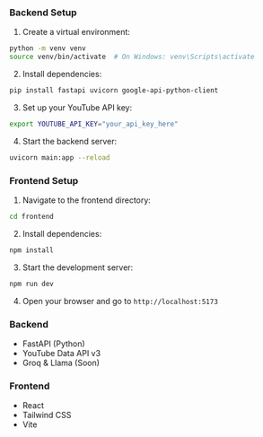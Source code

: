 ### Backend Setup

1. Create a virtual environment:
```bash
python -m venv venv
source venv/bin/activate  # On Windows: venv\Scripts\activate
```

2. Install dependencies:
```bash
pip install fastapi uvicorn google-api-python-client
```

3. Set up your YouTube API key:
```bash
export YOUTUBE_API_KEY="your_api_key_here"
```

4. Start the backend server:
```bash
uvicorn main:app --reload
```

### Frontend Setup

1. Navigate to the frontend directory:
```bash
cd frontend
```

2. Install dependencies:
```bash
npm install
```

3. Start the development server:
```bash
npm run dev
```

4. Open your browser and go to `http://localhost:5173`


### Backend
- FastAPI (Python)
- YouTube Data API v3
- Groq & Llama (Soon)

### Frontend
- React
- Tailwind CSS
- Vite

